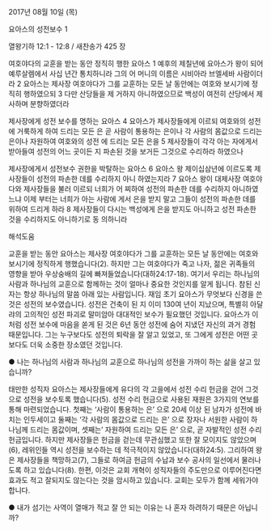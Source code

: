2017년 08월 10일 (목)

요아스의 성전보수 1



열왕기하 12:1 - 12:8 / 새찬송가 425 장


여호야다의 교훈을 받는 동안 정직히 행한 요아스
1 예후의 제칠년에 요아스가 왕이 되어 예루살렘에서 사십 년간 통치하니라 그의 어
머니의 이름은 시비아라 브엘세바 사람이더라 2 요아스는 제사장 여호야다가 그를
교훈하는 모든 날 동안에는 여호와 보시기에 정직히 행하였으되 3 다만 산당들을 제
거하지 아니하였으므로 백성이 여전히 산당에서 제사하며 분향하였더라

제사장에게 성전 보수를 명하는 요아스
4 요아스가 제사장들에게 이르되 여호와의 성전에 거룩하게 하여 드리는 모든 은 곧
사람이 통용하는 은이나 각 사람의 몸값으로 드리는 은이나 자원하여 여호와의 성전
에 드리는 모든 은을 5 제사장들이 각각 아는 자에게서 받아들여 성전의 어느 곳이든
지 파손된 것을 보거든 그것으로 수리하라 하였으나

제사장에게서 성전보수 권한을 박탈하는 요아스
6 요아스 왕 제이십삼년에 이르도록 제사장들이 성전의 파손한 데를 수리하지 아니
하였는지라 7 요아스 왕이 대제사장 여호야다와 제사장들을 불러 이르되 너희가 어
찌하여 성전의 파손한 데를 수리하지 아니하였느냐 이제 부터는 너희가 아는 사람에
게서 은을 받지 말고 그들이 성전의 파손한 데를 위하여 드리게 하라 8 제사장들이
다시는 백성에게 은을 받지도 아니하고 성전 파손한 것을 수리하지도 아니하기로 동
의하니라

해석도움




교훈을 받는 동안
요아스는 제사장 여호야다가 그를 교훈하는 모든 날 동안에는 여호와 보시기에 정직하게 행했습니다(2). 하지만 그는 여호야다가 죽고 나자, 젊은 귀족들의 영향을 받아 우상숭배의 길에 빠져들었습니다(대하24:17-18). 여기서 우리는 하나님의 사람과 하나님의 교훈으로 함께하는 것이 얼마나 중요한 것인지를 알게 됩니다. 참된 신자는 항상 하나님의 말씀 아래 있는 사람입니다. 재임 초기 요아스가 무엇보다 신경을 쓴 것은 성전의 보수였습니다. 성전은 건축이 된 지 이미 130여 년이 지났으며, 특별히 아달랴의 고의적인 성전 파괴로 말미암아 대대적인 보수가 필요했던 것입니다. 요아스가 이처럼 성전 보수에 마음을 쏟게 된 것은 6년 동안 성전에 숨어 지냈던 자신의 과거 경험 때문입니다. 그는 누구보다도 성전의 퇴락을 잘 알고 있었고, 또 그에게 성전은 어떤 곳보다도 더욱 소중한 장소였던 것입니다.

● 나는 하나님의 사람과 하나님의 교훈으로 하나님의 성전을 가까이 하는 삶을 살고 있습니까?

태만한 성직자
요아스는 제사장들에게 유다의 각 고을에서 성전 수리 헌금을 걷어 그것으로 성전을 보수토록 했습니다(5). 성전 수리 헌금으로 사용된 재원은 3가지의 연보를 통해 마련되었습니다. 첫째는 ‘사람이 통용하는 은’ 으로 20세 이상 된 남자가 성전에 바치는 인두세이고 둘째는 ‘각 사람의 몸값으로 드리는 은’ 으로 장자나 서원한 사람이 하나님께 드리는 몸값이며, 셋째는’
자원하여 드리는 모든 은’ 으로, 곧 자발적인 성전 수리 헌금입니다. 하지만 제사장들은 헌금을 걷는데 무관심했고 또한 잘 모이지도 않았으며(6), 레위인들 역시 성전을 보수하는 데 적극적이지 않았습니다(대하24:5). 그리하여 왕은 제사장들을 책망하고(7), 그들로 하여금 헌금의 수납과 보수 공사의 일선에서 물러나도록 하고 있습니다(8). 한편, 이것은 교회 개혁이
성직자들의 주도만으로 이루어진다면 효과도 적고 잘되지도 않는다는 것을 암시하고 있습니다. 교회는 모두가 함께 세워가야 합니다.

● 내가 섬기는 사역이 열매가 적고 잘 안 되는 이유는 나 혼자 하려하기 때문은 아닙니까?